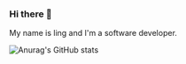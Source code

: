 ### Hi there 👋

My name is ling and I'm a software developer.

![Anurag's GitHub stats](https://github-readme-stats.vercel.app/api?username=ling1234&hide=contribs,prs)
<!--
**lling1234/lling1234** is a ✨ _special_ ✨ repository because its `README.md` (this file) appears on your GitHub profile.

Here are some ideas to get you started:

- 🔭 I’m currently working on ...
- 🌱 I’m currently learning ...
- 👯 I’m looking to collaborate on ...
- 🤔 I’m looking for help with ...
- 💬 Ask me about ...
- 📫 How to reach me: ...
- 😄 Pronouns: ...
- ⚡ Fun fact: ...
-->
